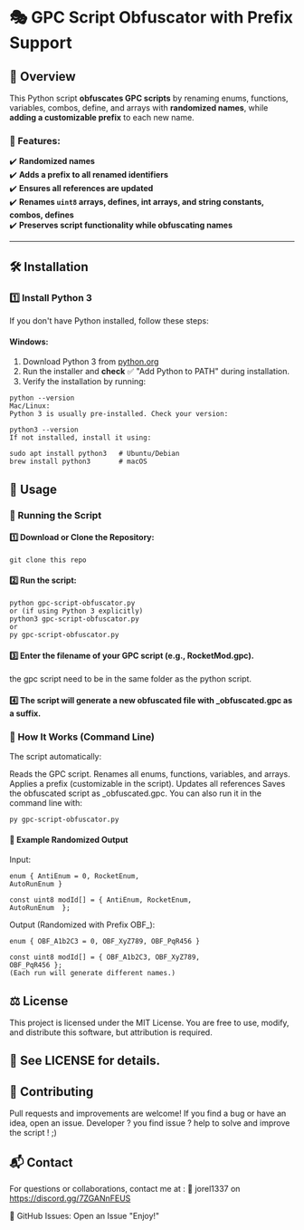 # 🎭 GPC Script Obfuscator with Prefix Support  

## 🚀 Overview
This Python script **obfuscates GPC scripts** by renaming enums, functions, variables, combos, define, and arrays with **randomized names**, while **adding a customizable prefix** to each new name.

### 🔹 Features:
✔️ **Randomized names**    
✔️ **Adds a prefix to all renamed identifiers**  
✔️ **Ensures all references are updated**  
✔️ **Renames `uint8` arrays, defines, int arrays, and string constants, combos, defines**  
✔️ **Preserves script functionality while obfuscating names**  

---

## 🛠 Installation  

### 1️⃣ Install **Python 3**
If you don't have Python installed, follow these steps:

#### **Windows:**
1. Download Python 3 from [python.org](https://www.python.org/downloads/)
2. Run the installer and **check** ✅ "Add Python to PATH" during installation.
3. Verify the installation by running:
```
python --version
Mac/Linux:
Python 3 is usually pre-installed. Check your version:
 ```
```
python3 --version
If not installed, install it using:
```
 ```
sudo apt install python3   # Ubuntu/Debian  
brew install python3       # macOS  
```

## 📌 Usage
### 🔄 Running the Script
####  1️⃣ Download or Clone the Repository:

```
git clone this repo
```

#### 2️⃣ Run the script:
```
python gpc-script-obfuscator.py
or (if using Python 3 explicitly) 
python3 gpc-script-obfuscator.py
or 
py gpc-script-obfuscator.py
```

#### 3️⃣ Enter the filename of your GPC script (e.g., RocketMod.gpc).
the gpc script need to be in the same folder as the python script.

#### 4️⃣ The script will generate a new obfuscated file with _obfuscated.gpc as a suffix.

### 📜 How It Works (Command Line)
The script automatically:

Reads the GPC script.
Renames all enums, functions, variables, and arrays.
Applies a prefix (customizable in the script).
Updates all references
Saves the obfuscated script as <filename>_obfuscated.gpc.
You can also run it in the command line with:

 ```
py gpc-script-obfuscator.py
```

#### 🔀 Example Randomized Output
Input:
  ```
enum { AntiEnum = 0, RocketEnum,
AutoRunEnum }

const uint8 modId[] = { AntiEnum, RocketEnum,
AutoRunEnum  };
 ```
Output (Randomized with Prefix OBF_):
  ```
enum { OBF_A1b2C3 = 0, OBF_XyZ789, OBF_PqR456 }

const uint8 modId[] = { OBF_A1b2C3, OBF_XyZ789,
OBF_PqR456 };
(Each run will generate different names.)
 ```

## ⚖️ License
This project is licensed under the MIT License.
You are free to use, modify, and distribute this software, but attribution is required.

## 📜 See LICENSE for details.

## 🤝 Contributing
Pull requests and improvements are welcome!
If you find a bug or have an idea, open an issue.
Developer ? you find issue ? help to solve and improve the script ! ;)

## 📬 Contact
For questions or collaborations, contact me at :
📧 jorel1337 on  https://discord.gg/7ZGANnFEUS

💬 GitHub Issues: Open an Issue
"Enjoy!" 
